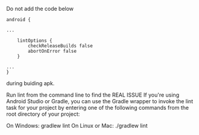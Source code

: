 Do not add the code below

    android {

    ...

        lintOptions {
            checkReleaseBuilds false
            abortOnError false
        }

    ...
    }

during buiding apk.


Run lint from the command line to find the REAL ISSUE
If you're using Android Studio or Gradle, you can use the Gradle wrapper to invoke the lint task for your project by entering one of the following commands from the root directory of your project:

On Windows:
gradlew lint
On Linux or Mac:
./gradlew lint
